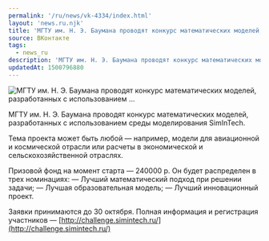 ```yaml
---
permalink: '/ru/news/vk-4334/index.html'
layout: 'news.ru.njk'
title: 'МГТУ им. Н. Э. Баумана проводят конкурс математических моделей, разработанных с использованием …'
source: ВКонтакте
tags:
  - news_ru
description: 'МГТУ им. Н. Э. Баумана проводят конкурс математических моделей, разработанных с использованием …'
updatedAt: 1500796880
---
```

![МГТУ им. Н. Э. Баумана проводят конкурс математических моделей, разработанных с использованием …](https://sun9-37.userapi.com/impf/c638420/v638420570/4bae5/MNuGrynK4Wc.jpg?size=1280x720&quality=96&sign=ebe08b1bbde907edb5e99bd47c6ba67b&c_uniq_tag=R389wAa5hyQiNNvrVDlW0DF0tMkj3v5ZogBFE6CgAUQ&type=album)

МГТУ им. Н. Э. Баумана проводят конкурс математических моделей, разработанных с использованием среды моделирования SimInTech.

Тема проекта может быть любой — например, модели для авиационной и космической отрасли или расчеты в экономической и сельскохозяйственной отраслях.

Призовой фонд на момент старта — 240000 р. Он будет распределен в трех номинациях:
— Лучший математический подход при решении задачи;
— Лучшая образовательная модель;
— Лучший инновационный проект.

Заявки принимаются до 30 октября.
Полная информация и регистрация участников — [http://challenge.simintech.ru/](http://challenge.simintech.ru/)
